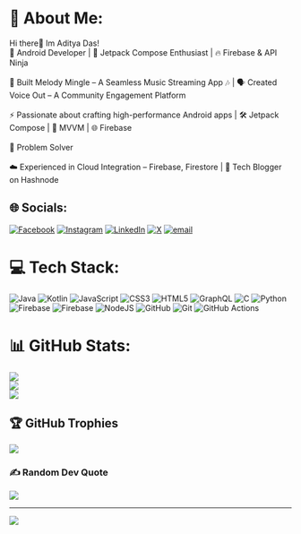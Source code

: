 # 💫 About Me:
Hi there👋 Im Aditya Das!<br>📱 Android Developer | 🚀 Jetpack Compose Enthusiast | 🔥 Firebase & API Ninja<br/><br>🎵 Built Melody Mingle – A Seamless Music Streaming App 🎶 | 🗣️ Created Voice Out – A Community Engagement Platform<br/><br>⚡ Passionate about crafting high-performance Android apps | 🛠️ Jetpack Compose | 🧩 MVVM | 🌐 Firebase<br/><br> 🎯 Problem Solver <br/><br>☁️ Experienced in Cloud Integration – Firebase, Firestore | 📝 Tech Blogger on Hashnode


## 🌐 Socials:
[![Facebook](https://img.shields.io/badge/Facebook-%231877F2.svg?logo=Facebook&logoColor=white)](https://facebook.com/https://www.facebook.com/profile.php?id=100013742737798) [![Instagram](https://img.shields.io/badge/Instagram-%23E4405F.svg?logo=Instagram&logoColor=white)](https://instagram.com/aditya_10_birmingham) [![LinkedIn](https://img.shields.io/badge/LinkedIn-%230077B5.svg?logo=linkedin&logoColor=white)](https://linkedin.com/in/www.linkedin.com/in/aditya-das-745043285) [![X](https://img.shields.io/badge/X-black.svg?logo=X&logoColor=white)](https://x.com/@Aditya_10_11) [![email](https://img.shields.io/badge/Email-D14836?logo=gmail&logoColor=white)](mailto:adityadas270@gmail.com) 

# 💻 Tech Stack:
![Java](https://img.shields.io/badge/java-%23ED8B00.svg?style=for-the-badge&logo=openjdk&logoColor=white) ![Kotlin](https://img.shields.io/badge/kotlin-%237F52FF.svg?style=for-the-badge&logo=kotlin&logoColor=white) ![JavaScript](https://img.shields.io/badge/javascript-%23323330.svg?style=for-the-badge&logo=javascript&logoColor=%23F7DF1E) ![CSS3](https://img.shields.io/badge/css3-%231572B6.svg?style=for-the-badge&logo=css3&logoColor=white) ![HTML5](https://img.shields.io/badge/html5-%23E34F26.svg?style=for-the-badge&logo=html5&logoColor=white) ![GraphQL](https://img.shields.io/badge/-GraphQL-E10098?style=for-the-badge&logo=graphql&logoColor=white) ![C](https://img.shields.io/badge/c-%2300599C.svg?style=for-the-badge&logo=c&logoColor=white) ![Python](https://img.shields.io/badge/python-3670A0?style=for-the-badge&logo=python&logoColor=ffdd54) ![Firebase](https://img.shields.io/badge/firebase-%23039BE5.svg?style=for-the-badge&logo=firebase) ![Firebase](https://img.shields.io/badge/firebase-a08021?style=for-the-badge&logo=firebase&logoColor=ffcd34) ![NodeJS](https://img.shields.io/badge/node.js-6DA55F?style=for-the-badge&logo=node.js&logoColor=white) ![GitHub](https://img.shields.io/badge/github-%23121011.svg?style=for-the-badge&logo=github&logoColor=white) ![Git](https://img.shields.io/badge/git-%23F05033.svg?style=for-the-badge&logo=git&logoColor=white) ![GitHub Actions](https://img.shields.io/badge/github%20actions-%232671E5.svg?style=for-the-badge&logo=githubactions&logoColor=white)
# 📊 GitHub Stats:
![](https://github-readme-stats.vercel.app/api?username=Aditya10bit&theme=tokyonight&hide_border=false&include_all_commits=false&count_private=false)<br/>
![](https://nirzak-streak-stats.vercel.app/?user=Aditya10bit&theme=tokyonight&hide_border=false)<br/>
![](https://github-readme-stats.vercel.app/api/top-langs/?username=Aditya10bit&theme=tokyonight&hide_border=false&include_all_commits=false&count_private=false&layout=compact)

## 🏆 GitHub Trophies
![](https://github-profile-trophy.vercel.app/?username=Aditya10bit&theme=radical&no-frame=false&no-bg=false&margin-w=4)

### ✍️ Random Dev Quote
![](https://quotes-github-readme.vercel.app/api?type=horizontal&theme=radical)

---
[![](https://visitcount.itsvg.in/api?id=Aditya10bit&icon=0&color=1)](https://visitcount.itsvg.in)

<!-- Proudly created with GPRM ( https://gprm.itsvg.in ) -->
